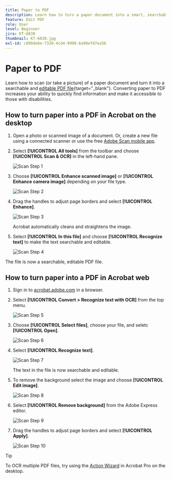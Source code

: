 ```yaml
---
title: Paper to PDF
description: Learn how to turn a paper document into a smart, searchable, editable PDF file
feature: Edit PDF
role: User
level: Beginner
jira: KT-6830
thumbnail: KT-6830.jpg
exl-id: c898de6e-7320-4cd4-9998-6a99efd7ea56
---
```

# Paper to PDF

Learn how to scan (or take a picture) of a paper document and turn it into a searchable and [editable PDF file](https://www.adobe.com/acrobat/online/pdf-editor.html){target="_blank"}. Converting paper to PDF increases your ability to quickly find information and make it accessible to those with disabilities. 

## How to turn paper into a PDF in Acrobat on the desktop

1. Open a photo or scanned image of a document. Or, create a new file using a connected scanner or use the free [Adobe Scan mobile app](https://adobescan.app.link/GpBqG8Bkoeb). 

1. Select **[!UICONTROL All tools]** from the toolbar and choose **[!UICONTROL Scan & OCR]** in the left-hand pane.

    ![Scan Step 1](../assets/Scan_1.png)

1. Choose **[!UICONTROL Enhance scanned image]** or **[!UICONTROL Enhance camera image]** depending on your file type.

     ![Scan Step 2](../assets/Scan_2.png)

1. Drag the handles to adjust page borders and select **[!UICONTROL Enhance]**.

     ![Scan Step 3](../assets/Scan_3.png)

    Acrobat automatically cleans and straightens the image.

1. Select **[!UICONTROL In this file]** and choose **[!UICONTROL Recognize text]** to make the text searchable and editable.

    ![Scan Step 4](../assets/Scan_4.png)

The file is now a searchable, editable PDF file.

## How to turn paper into a PDF in Acrobat web

1. Sign in to [acrobat.adobe.com](https://acrobat.adobe.com/) in a browser.

1. Select **[!UICONTROL Convert > Recognize text with OCR]** from the top menu.

     ![Scan Step 5](../assets/Scan_5.png)

1. Choose **[!UICONTROL Select files]**, choose  your file, and seletc **[!UICONTROL Open]**.

     ![Scan Step 6](../assets/Scan_6.png)

1. Select **[!UICONTROL Recognize text]**.

     ![Scan Step 7](../assets/Scan_7.png)

     The text in the file is now searchable and editable.

1. To remove the background select the image and choose **[!UICONTROL Edit image]**.

     ![Scan Step 8](../assets/Scan_8.png)

1. Select **[!UICONTROL Remove background]** from the Adobe Express editor.

     ![Scan Step 9](../assets/Scan_9.png)

1. Drag the handles to adjust page borders and select **[!UICONTROL Apply]**.

     ![Scan Step 10](../assets/Scan_10.png)


>[!TIP]
>
>To OCR multiple PDF files, try using the [Action Wizard](../advanced-tasks/action.md) in Acrobat Pro on the desktop.
